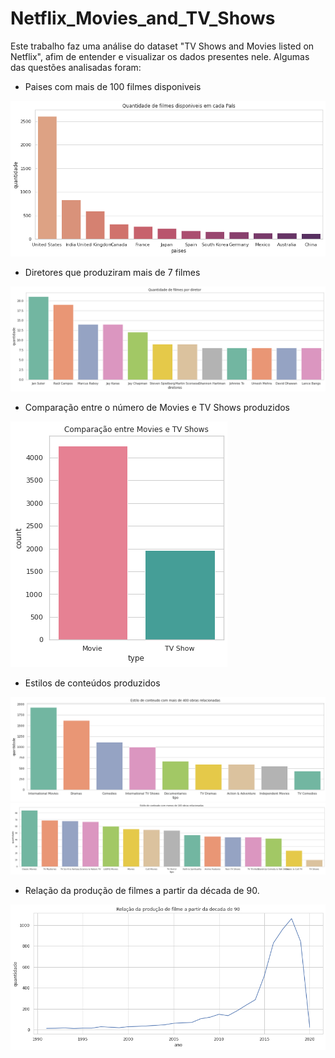 # Netflix_Movies_and_TV_Shows
Este trabalho faz uma análise do dataset "TV Shows and Movies listed on Netflix", afim de entender e visualizar os dados presentes nele. Algumas das questões analisadas foram:

- Paises com mais de 100 filmes disponiveis
<img src="imagens/1.png"/>

- Diretores que produziram mais de 7 filmes
<img src="imagens/2.png"/>

- Comparação entre o número de Movies e TV Shows produzidos
<img src="imagens/3.png"/>

- Estilos de conteúdos produzidos
<img src="imagens/4.png"/>
<img src="imagens/5.png"/>

- Relação da produção de filmes a partir da década de 90. 
<img src="imagens/6..png"/>
